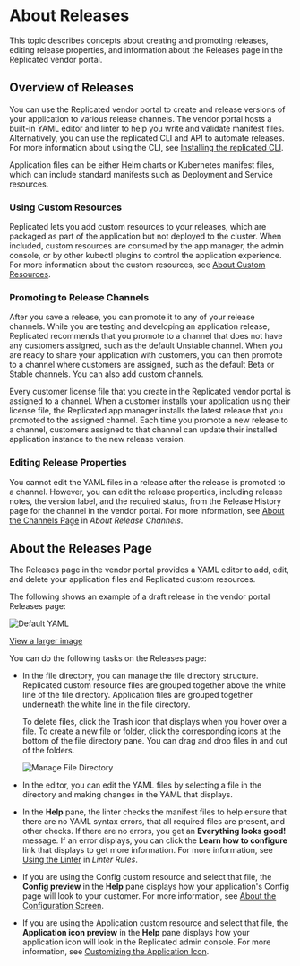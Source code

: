 # About Releases

This topic describes concepts about creating and promoting releases, editing release properties, and information about the Releases page in the Replicated vendor portal.

## Overview of Releases

You can use the Replicated vendor portal to create and release versions of your application to various release channels. The vendor portal hosts a built-in YAML editor and linter to help you write and validate manifest files. Alternatively, you can use the replicated CLI and API to automate releases. For more information about using the CLI, see [Installing the replicated CLI](../reference/replicated-cli-installing).

Application files can be either Helm charts or Kubernetes manifest files, which can include standard manifests such as Deployment and Service resources.

### Using Custom Resources

Replicated lets you add custom resources to your releases, which are packaged as part of the application but not deployed to the cluster. When included, custom resources are consumed by the app manager, the admin console, or by other kubectl plugins to control the application experience. For more information about the custom resources, see [About Custom Resources](../reference/custom-resource-about).

### Promoting to Release Channels

After you save a release, you can promote it to any of your release channels. While you are testing and developing an application release, Replicated recommends that you promote to a channel that does not have any customers assigned, such as the default Unstable channel. When you are ready to share your application with customers, you can then promote to a channel where customers are assigned, such as the default Beta or Stable channels. You can also add custom channels.

Every customer license file that you create in the Replicated vendor portal is assigned to a channel. When a customer installs your application using their license file, the Replicated app manager installs the latest release that you promoted to the assigned channel. Each time you promote a new release to a channel, customers assigned to that channel can update their installed application instance to the new release version.

### Editing Release Properties

You cannot edit the YAML files in a release after the release is promoted to a channel. However, you can edit the release properties, including release notes, the version label, and the required status, from the Release History page for the channel in the vendor portal. For more information, see [About the Channels Page](/vendor/releases-about-channels#about-the-channels-page) in _About Release Channels_.

## About the Releases Page

The Releases page in the vendor portal provides a YAML editor to add, edit, and delete your application files and Replicated custom resources.

The following shows an example of a draft release in the vendor portal Releases page:

 ![Default YAML](/images/guides/kots/default-yaml.png)

  [View a larger image](/images/guides/kots/default-yaml.png)

You can do the following tasks on the Releases page:

- In the file directory, you can manage the file directory structure. Replicated custom resource files are grouped together above the white line of the file directory. Application files are grouped together underneath the white line in the file directory.

  To delete files, click the Trash icon that displays when you hover over a file. To create a new file or folder, click the corresponding icons at the bottom of the file directory pane. You can drag and drop files in and out of the folders.

    ![Manage File Directory](/images/new-file-and-trash.png)

- In the editor, you can edit the YAML files by selecting a file in the directory and making changes in the YAML that displays.

- In the **Help** pane, the linter checks the manifest files to help ensure that there are no YAML syntax errors, that all required files are present, and other checks. If there are no errors, you get an **Everything looks good!** message. If an error displays, you can click the **Learn how to configure** link that displays to get more information. For more information, see [Using the Linter](../reference/linter#using-the-linter) in _Linter Rules_.

- If you are using the Config custom resource and select that file, the **Config preview** in the **Help** pane displays how your application's Config page will look to your customer. For more information, see [About the Configuration Screen](../vendor/config-screen-about).

- If you are using the Application custom resource and select that file, the **Application icon preview** in the **Help** pane displays how your application icon will look in the Replicated admin console. For more information, see [Customizing the Application Icon](../vendor/admin-console-customize-app-icon).
